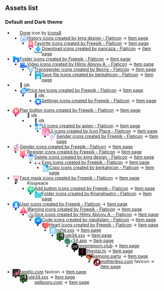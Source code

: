## Assets list
### Default and Dark theme
* <img src="default/done.png" width="24" align="left"> <a target="_blank" href="https://icons8.com/icon/83145/done">Done</a> icon by <a target="_blank" href="https://icons8.com">Icons8</a>
* <img src="default/history.png" width="24" align="left"> <a href="https://www.flaticon.com/free-icons/history" title="history icons">History icons created by kmg design - Flaticon</a> -> [Item page](https://www.flaticon.com/free-icon/refresh_2530313)
* <img src="default/bookmarks.png" width="24" align="left"> <a href="https://www.flaticon.com/free-icons/favorite" title="favorite icons">Favorite icons created by Freepik - Flaticon</a> -> [Item page](https://www.flaticon.com/free-icon/bookmark_2698202)
* <img src="default/download.png" width="24" align="left"> <a href="https://www.flaticon.com/free-icons/download" title="download icons">Download icons created by pancaza - Flaticon</a> -> [Item page](https://www.flaticon.com/free-icon/download_3879019)
* <img src="default/downloads.png" width="24" align="left"> <a href="https://www.flaticon.com/free-icons/folder" title="folder icons">Folder icons created by Freepik - Flaticon</a> -> [Item page](https://www.flaticon.com/free-icon/folder_8113134)
* <img src="default/video.png" width="24" align="left"> <a href="https://www.flaticon.com/free-icons/video" title="video icons">Video icons created by Hilmy Abiyyu A. - Flaticon</a> -> [Item page](https://www.flaticon.com/free-icon/videography_6878718)
* <img src="default/transgender.png" width="24" align="left"> <a href="https://www.flaticon.com/free-icons/transgender" title="transgender icons">Transgender icons created by Becris - Flaticon</a> -> [Item page](https://www.flaticon.com/free-icon/lgbt_5965637)
* <img src="default/save.png" width="24" align="left"> <a href="https://www.flaticon.com/free-icons/save-file" title="save file icons">Save file icons created by berkahicon - Flaticon</a> -> [Item page](https://www.flaticon.com/free-icon/save-file_4725444)
* <img src="default/search.png" width="24" align="left"> 🤷 idk
* <img src="default/tag.png" width="24" align="left"> <a href="https://www.flaticon.com/free-icons/price-tag" title="price tag icons">Price tag icons created by Freepik - Flaticon</a> -> [Item page](https://www.flaticon.com/free-icon/price-tag_2924720)
* <img src="default/tab-close.png" width="24" align="left"> 🤷 idk
* <img src="default/settings.png" width="24" align="left"> <a href="https://www.flaticon.com/free-icons/settings" title="settings icons">Settings icons created by Freepik - Flaticon</a> -> [Item page](https://www.flaticon.com/free-icon/settings_2698011)
<!-- * <img src="default/repair.png" width="24" align="left"> 🤷 idk -->
* <img src="default/play.png" width="24" align="left"> <a href="https://www.flaticon.com/free-icons/play-button" title="play button icons">Play button icons created by Freepik - Flaticon</a> -> [Item page](https://www.flaticon.com/free-icon/play-button_3308709)
* <img src="default/next.png" width="24" align="left"> 🤷 idk
* <img src="default/menu.png" width="24" align="left"> 🤷 idk
* <img src="default/new-tab.png" width="24" align="left"> <a href="https://www.flaticon.com/free-icons/ui" title="ui icons">Ui icons created by apien - Flaticon</a> -> [Item page](https://www.flaticon.com/free-icon/add_6187712)
* <img src="default/image.png" width="24" align="left"> <a href="https://www.flaticon.com/free-icons/ui" title="ui icons">Ui icons created by Icon Place - Flaticon</a> -> [Item page](https://www.flaticon.com/free-icon/gallery_6039315)
* <img src="default/heterosexual.png" width="24" align="left"> <a href="https://www.flaticon.com/free-icons/gender" title="gender icons">Gender icons created by Freepik - Flaticon</a> -> [Item page](https://www.flaticon.com/free-icon/heterosexual_1864727)
* <img src="default/gay.png" width="24" align="left"> <a href="https://www.flaticon.com/free-icons/gender" title="gender icons">Gender icons created by Freepik - Flaticon</a> -> [Item page](https://www.flaticon.com/free-icon/gay_4634402)
* <img src="default/edit.png" width="24" align="left"> <a href="https://www.flaticon.com/free-icons/register" title="register icons">Register icons created by Freepik - Flaticon</a> -> [Item page](https://www.flaticon.com/free-icon/clipboard_3719648)
* <img src="default/delete.png" width="24" align="left"> <a href="https://www.flaticon.com/free-icons/delete" title="delete icons">Delete icons created by kmg design - Flaticon</a> -> [Item page](https://www.flaticon.com/free-icon/trash_3177433)
* <img src="default/current-tab.png" width="24" align="left"> <a href="https://www.flaticon.com/free-icons/eyes" title="eyes icons">Eyes icons created by Freepik - Flaticon</a> -> [Item page](https://www.flaticon.com/free-icon/eyes_599324)
* <img src="default/copy.png" width="24" align="left"> <a href="https://www.flaticon.com/free-icons/copy" title="copy icons">Copy icons created by berkahicon - Flaticon</a> -> [Item page](https://www.flaticon.com/free-icon/documents_4725436)
* <img src="default/cartoons.png" width="24" align="left"> <a href="https://www.flaticon.com/free-icons/face-mask" title="face mask icons">Face mask icons created by Freepik - Flaticon</a> -> [Item page](https://www.flaticon.com/free-icon/girl_2945419)
* <img src="default/app-icon.png" width="24" align="left"> Kisspeace
* <img src="default/add.png" width="24" align="left"> <a href="https://www.flaticon.com/free-icons/add-button" title="add button icons">Add button icons created by Freepik - Flaticon</a> -> [Item page](https://www.flaticon.com/free-icon/add-button_5501851)
* <img src="default/files.png" width="24" align="left"> <a href="https://www.flaticon.com/free-icons/folder" title="folder icons">Folder icons created by Kiranshastry - Flaticon</a> -> [Item page](https://www.flaticon.com/free-icon/folder_760759)
* <img src="default/avatar.png" width="24" align="left"> <a href="https://www.flaticon.com/free-icons/user" title="user icons">User icons created by Freepik - Flaticon</a> -> [Item page](https://www.flaticon.com/free-icon/user_3237472)
* <img src="default/warning-sign.png" width="24" align="left"> <a href="https://www.flaticon.com/free-icons/warning" title="warning icons">Warning icons created by Freepik - Flaticon</a> -> [Item page](https://www.flaticon.com/free-icon/warning-sign_4842436)
* <img src="default/content-origin--3.png" width="24" align="left"> <a href="https://www.flaticon.com/free-icons/dice" title="dice icons">Dice icons created by Hilmy Abiyyu A. - Flaticon</a> -> [Item page](https://www.flaticon.com/free-icon/casino_8027947)
* <img src="default/content-origin--2.png" width="24" align="left"> <a href="https://www.flaticon.com/free-icons/code" title="code icons">Code icons created by riajulislam - Flaticon</a> -> [Item page](https://www.flaticon.com/free-icon/coding_8220372)
* <img src="default/content-origin--1.png" width="24" align="left"> <a href="https://www.flaticon.com/free-icons/heart" title="heart icons">Heart icons created by Freepik - Flaticon</a> -> [Item page](https://www.flaticon.com/free-icon/heart_210545)
* <img src="default/content-origin-0.png" width="24" align="left"> [nsfw.xxx](https://nsfw.xxx) -> [Item page](https://nsfw.xxx/favicon.ico)
* <img src="default/content-origin-1.png" width="24" align="left"> [rule34.xxx](https://rule34.xxx) -> [Item page](http://rule34.xxx/favicon.ico)
* <img src="default/content-origin-2.png" width="24" align="left"> [r34.app](https://r34.app) -> [Item page](https://r34.app/_nuxt/icons/icon_512x512.307d7e.png)
* <img src="default/content-origin-3.png" width="24" align="left"> [givemeporn.club](https://givemeporn.club) -> [Item page](https://givemeporn.club/static/images/favicon.png?v=1)
* <img src="default/content-origin-4.png" width="24" align="left"> [9hentai.to](https://9hentai.to) -> [Item page](ITEM_ICON)
* <img src="default/content-origin-5.png" width="24" align="left"> [kemono.party](https://kemono.party) -> [Item page](https://kemono.party/static/favicon.ico)
* <img src="default/content-origin-6.png" width="24" align="left"> [motherless.com](https://motherless.com) favicon -> [Item page](https://motherless.com)
* <img src="default/content-origin-7.png" width="24" align="left"> [fapello.com](https://fapello.com) favicon -> [Item page](https://fapello.com)
* <img src="default/content-origin-8.png" width="24" align="left"> [rule34.xxx](https://rule34.xxx) -> [Item page](http://rule34.xxx/favicon.ico)
* <img src="default/content-origin-9.png" width="24" align="left"> [gelbooru.com](https://gelbooru.com) -> [Item page](https://gelbooru.com/layout/gelbooru-logo.svg)
<!-- * <img src="default/" width="24" align="left"> ATTRIBUTION_HERE -> [Item page](ITEM_ICON_URL) -->



